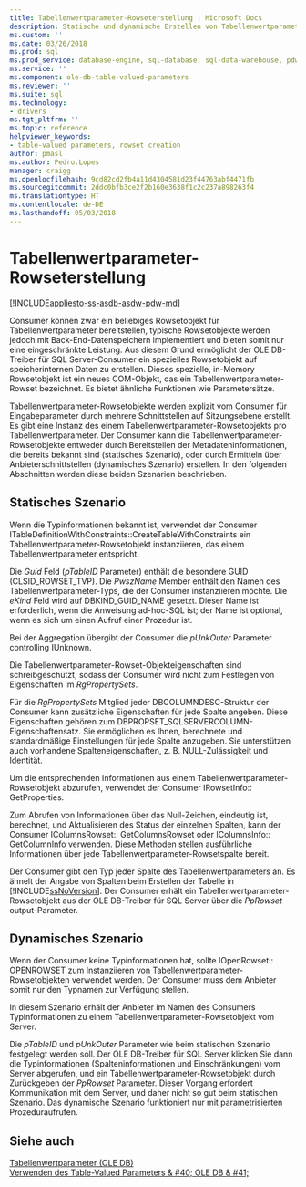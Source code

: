 ```yaml
---
title: Tabellenwertparameter-Rowseterstellung | Microsoft Docs
description: Statische und dynamische Erstellen von Tabellenwertparameter-Rowsets
ms.custom: ''
ms.date: 03/26/2018
ms.prod: sql
ms.prod_service: database-engine, sql-database, sql-data-warehouse, pdw
ms.service: ''
ms.component: ole-db-table-valued-parameters
ms.reviewer: ''
ms.suite: sql
ms.technology:
- drivers
ms.tgt_pltfrm: ''
ms.topic: reference
helpviewer_keywords:
- table-valued parameters, rowset creation
author: pmasl
ms.author: Pedro.Lopes
manager: craigg
ms.openlocfilehash: 9cd82cd2fb4a11d4304581d23f44763abf4471fb
ms.sourcegitcommit: 2ddc0bfb3ce2f2b160e3638f1c2c237a898263f4
ms.translationtype: HT
ms.contentlocale: de-DE
ms.lasthandoff: 05/03/2018
---
```

# <a name="table-valued-parameter-rowset-creation"></a>Tabellenwertparameter-Rowseterstellung
[!INCLUDE[appliesto-ss-asdb-asdw-pdw-md](../../../includes/appliesto-ss-asdb-asdw-pdw-md.md)]

  Consumer können zwar ein beliebiges Rowsetobjekt für Tabellenwertparameter bereitstellen, typische Rowsetobjekte werden jedoch mit Back-End-Datenspeichern implementiert und bieten somit nur eine eingeschränkte Leistung. Aus diesem Grund ermöglicht der OLE DB-Treiber für SQL Server-Consumer ein spezielles Rowsetobjekt auf speicherinternen Daten zu erstellen. Dieses spezielle, in-Memory Rowsetobjekt ist ein neues COM-Objekt, das ein Tabellenwertparameter-Rowset bezeichnet. Es bietet ähnliche Funktionen wie Parametersätze.  
  
 Tabellenwertparameter-Rowsetobjekte werden explizit vom Consumer für Eingabeparameter durch mehrere Schnittstellen auf Sitzungsebene erstellt. Es gibt eine Instanz des einem Tabellenwertparameter-Rowsetobjekts pro Tabellenwertparameter. Der Consumer kann die Tabellenwertparameter-Rowsetobjekte entweder durch Bereitstellen der Metadateninformationen, die bereits bekannt sind (statisches Szenario), oder durch Ermitteln über Anbieterschnittstellen (dynamisches Szenario) erstellen. In den folgenden Abschnitten werden diese beiden Szenarien beschrieben.  
  
## <a name="static-scenario"></a>Statisches Szenario  
 Wenn die Typinformationen bekannt ist, verwendet der Consumer ITableDefinitionWithConstraints::CreateTableWithConstraints ein Tabellenwertparameter-Rowsetobjekt instanziieren, das einem Tabellenwertparameter entspricht.  
  
 Die *Guid* Feld (*pTableID* Parameter) enthält die besondere GUID (CLSID_ROWSET_TVP). Die *PwszName* Member enthält den Namen des Tabellenwertparameter-Typs, die der Consumer instanziieren möchte. Die *eKind* Feld wird auf DBKIND_GUID_NAME gesetzt. Dieser Name ist erforderlich, wenn die Anweisung ad-hoc-SQL ist; der Name ist optional, wenn es sich um einen Aufruf einer Prozedur ist.  
  
 Bei der Aggregation übergibt der Consumer die *pUnkOuter* Parameter controlling IUnknown.  
  
 Die Tabellenwertparameter-Rowset-Objekteigenschaften sind schreibgeschützt, sodass der Consumer wird nicht zum Festlegen von Eigenschaften im *RgPropertySets*.  
  
 Für die *RgPropertySets* Mitglied jeder DBCOLUMNDESC-Struktur der Consumer kann zusätzliche Eigenschaften für jede Spalte angeben. Diese Eigenschaften gehören zum DBPROPSET_SQLSERVERCOLUMN-Eigenschaftensatz. Sie ermöglichen es Ihnen, berechnete und standardmäßige Einstellungen für jede Spalte anzugeben. Sie unterstützen auch vorhandene Spalteneigenschaften, z. B. NULL-Zulässigkeit und Identität.  
  
 Um die entsprechenden Informationen aus einem Tabellenwertparameter-Rowsetobjekt abzurufen, verwendet der Consumer IRowsetInfo:: GetProperties.  
  
 Zum Abrufen von Informationen über das Null-Zeichen, eindeutig ist, berechnet, und Aktualisieren des Status der einzelnen Spalten, kann der Consumer IColumnsRowset:: GetColumnsRowset oder IColumnsInfo:: GetColumnInfo verwenden. Diese Methoden stellen ausführliche Informationen über jede Tabellenwertparameter-Rowsetspalte bereit.  
  
 Der Consumer gibt den Typ jeder Spalte des Tabellenwertparameters an. Es ähnelt der Angabe von Spalten beim Erstellen der Tabelle in [!INCLUDE[ssNoVersion](../../../includes/ssnoversion-md.md)]. Der Consumer erhält ein Tabellenwertparameter-Rowsetobjekt aus der OLE DB-Treiber für SQL Server über die *PpRowset* output-Parameter.  
  
## <a name="dynamic-scenario"></a>Dynamisches Szenario  
 Wenn der Consumer keine Typinformationen hat, sollte IOpenRowset:: OPENROWSET zum Instanziieren von Tabellenwertparameter-Rowsetobjekten verwendet werden. Der Consumer muss dem Anbieter somit nur den Typnamen zur Verfügung stellen.  
  
 In diesem Szenario erhält der Anbieter im Namen des Consumers Typinformationen zu einem Tabellenwertparameter-Rowsetobjekt vom Server.  
  
 Die *pTableID* und *pUnkOuter* Parameter wie beim statischen Szenario festgelegt werden soll. Der OLE DB-Treiber für SQL Server klicken Sie dann die Typinformationen (Spalteninformationen und Einschränkungen) vom Server abgerufen, und ein Tabellenwertparameter-Rowsetobjekt durch Zurückgeben der *PpRowset* Parameter. Dieser Vorgang erfordert Kommunikation mit dem Server, und daher nicht so gut beim statischen Szenario. Das dynamische Szenario funktioniert nur mit parametrisierten Prozeduraufrufen.  
  
## <a name="see-also"></a>Siehe auch  
 [Tabellenwertparameter &#40;OLE DB&#41;](../../oledb/ole-db-table-valued-parameters/table-valued-parameters-ole-db.md)   
 [Verwenden des Table-Valued Parameters & #40; OLE DB & #41;](../../oledb/ole-db-how-to/use-table-valued-parameters-ole-db.md)  
  
  
